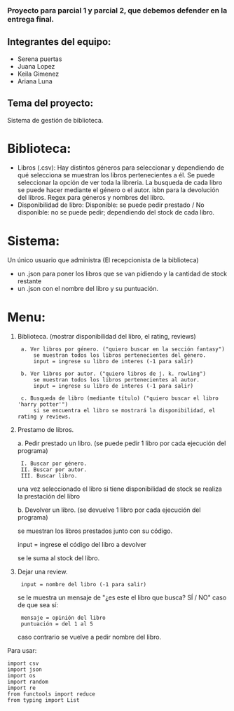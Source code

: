 ### Proyecto para parcial 1 y parcial 2, que debemos defender en la entrega final.

## Integrantes del equipo:
- Serena puertas
- Juana Lopez
- Keila Gimenez
- Ariana Luna

## Tema del proyecto:
Sistema de gestión de biblioteca.

# Biblioteca:
- Libros (.csv): 
    Hay distintos géneros para seleccionar y dependiendo de qué selecciona se muestran los libros pertenecientes a él.
    Se puede seleccionar la opción de ver toda la libreria.
    La busqueda de cada libro se puede hacer mediante el género o el autor. 
    isbn para la devolución del libros.
    Regex para géneros y nombres del libro.
- Disponibilidad de libro: Disponible: se puede pedir prestado / No disponible: no se puede pedir; dependiendo del stock de cada libro.

# Sistema:
Un único usuario que administra (El recepcionista de la biblioteca)
- un .json para poner los libros que se van pidiendo y la cantidad de stock restante
- un .json con el nombre del libro y su puntuación.

# Menu:
1) Biblioteca. (mostrar disponibilidad del libro, el rating, reviews)
   
        a. Ver libros por género. ("quiero buscar en la sección fantasy")
            se muestran todos los libros pertenecientes del género.
            input = ingrese su libro de interes (-1 para salir)
    
        b. Ver libros por autor. ("quiero libros de j. k. rowling")
            se muestran todos los libros pertenecientes al autor.
            input = ingrese su libro de interes (-1 para salir)
    
        c. Busqueda de libro (mediante título) ("quiero buscar el libro 'harry potter'")
            si se encuentra el libro se mostrará la disponibilidad, el rating y reviews.

3) Prestamo de libros.
   
    a. Pedir prestado un libro. (se puede pedir 1 libro por cada ejecución del programa)

        I. Buscar por género.
        II. Buscar por autor.
        III. Buscar libro.
   una vez seleccionado el libro si tiene disponibilidad de stock se realiza la prestación del libro
   
    b. Devolver un libro. (se devuelve 1 libro por cada ejecución del programa)
   
   se muestran los libros prestados junto con su código.
   
   input = ingrese el código del libro a devolver
   
   se le suma al stock del libro.

5) Dejar una review.

        input = nombre del libro (-1 para salir)
    se le muestra un mensaje de "¿es este el libro que busca? SÍ / NO" caso de que sea sí:
   
        mensaje = opinión del libro
        puntuación = del 1 al 5
   
    caso contrario se vuelve a pedir nombre del libro.


Para usar:

    import csv
    import json
    import os
    import random
    import re
    from functools import reduce
    from typing import List
